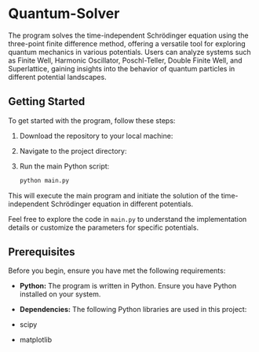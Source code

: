 # Quantum-Solver

The program solves the time-independent Schrödinger equation using the three-point finite difference method, offering a versatile tool for exploring quantum mechanics in various potentials. 
Users can analyze systems such as Finite Well, Harmonic Oscillator, Poschl-Teller, Double Finite Well, and Superlattice, gaining insights into the behavior of quantum particles in different 
potential landscapes.

## Getting Started

To get started with the program, follow these steps:

1. Download the repository to your local machine:

2. Navigate to the project directory:

3. Run the main Python script:

    ```bash
    python main.py
    ```

This will execute the main program and initiate the solution of the time-independent Schrödinger equation in different potentials.

Feel free to explore the code in `main.py` to understand the implementation details or customize the parameters for specific potentials.

## Prerequisites

Before you begin, ensure you have met the following requirements:

- **Python:** The program is written in Python. Ensure you have Python installed on your system.

- **Dependencies:** The following Python libraries are used in this project:
- scipy
- matplotlib
  
